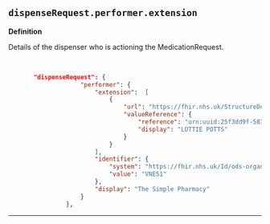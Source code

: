 ## `dispenseRequest.performer.extension`

<b>Definition</b><br>

Details of the dispenser who is actioning the MedicationRequest.

<br>

```json
       "dispenseRequest": { 
                    "performer": {
                        "extension":  [
                            {
                                "url": "https://fhir.nhs.uk/StructureDefinition/Extension-DM-DispensingPerformer",
                                "valueReference": {
                                    "reference": "urn:uuid:25f3dd9f-5838-44a7-930e-c78ae3ecadd6",
                                    "display": "LOTTIE POTTS"
                                }
                            }
                        ],
                        "identifier": {
                            "system": "https://fhir.nhs.uk/Id/ods-organization-code",
                            "value": "VNE51"
                        },
                        "display": "The Simple Pharmacy"
                    }
                },
```

---